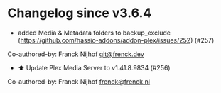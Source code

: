 # Changelog since v3.6.4
- added Media & Metadata folders to backup_exclude (https://github.com/hassio-addons/addon-plex/issues/252) (#257)

Co-authored-by: Franck Nijhof <git@frenck.dev> 
- ⬆️ Update Plex Media Server to v1.41.8.9834 (#256)

Co-authored-by: Franck Nijhof <frenck@frenck.nl> 
